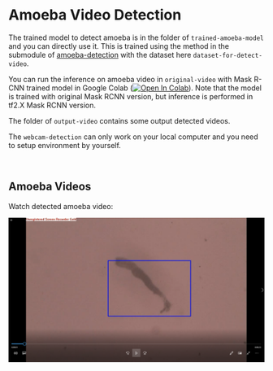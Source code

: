 # **Amoeba Video Detection**

The trained model to detect amoeba is in the folder of `trained-amoeba-model` and you can directly use it. This is trained using the method in the submodule of [amoeba-detection](https://github.com/BaosenZ/amoeba-detection) with the dataset here `dataset-for-detect-video`. 

You can run the inference on amoeba video in `original-video` with Mask R-CNN trained model in Google Colab ([![Open In Colab](https://colab.research.google.com/assets/colab-badge.svg)](https://github.com/BaosenZ/amoeba-video-detection/blob/master/amoeba_video_detection.ipynb)). Note that the model is trained with original Mask RCNN version, but inference is performed in tf2.X Mask RCNN version. 

The folder of `output-video` contains some output detected videos. 

The `webcam-detection` can only work on your local computer and you need to setup environment by yourself. 

<br/>

## Amoeba Videos
Watch detected amoeba video: 
<p><a href="https://github.com/BaosenZ/amoeba-video-detection/blob/master/output-video/detect-amoeba.mp4"><img src='ML.png' width="750"></a></p>
